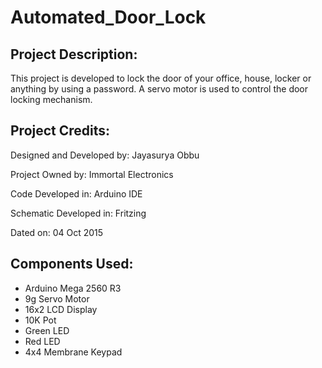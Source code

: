 # Automated_Door_Lock

## Project Description:
  This project is developed to lock the door of your office, house, locker or anything by using a password. A servo motor is used to control the door locking mechanism.

## Project Credits:
  Designed and Developed by: Jayasurya Obbu
  
  Project Owned by: Immortal Electronics
  
  Code Developed in: Arduino IDE
  
  Schematic Developed in: Fritzing
  
  Dated on: 04 Oct 2015

## Components Used:
  * Arduino Mega 2560 R3
  * 9g Servo Motor
  * 16x2 LCD Display
  * 10K Pot
  * Green LED
  * Red LED
  * 4x4 Membrane Keypad
